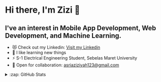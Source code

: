 # Hi there, I'm Zizi  👋 


## I've an interest in Mobile App Development, Web Development, and Machine Learning.

- 😻 Check out my Linkedin: [Visit my Linkedin][linkedin]
- 🌱 I like learning new things 
- ⚡ S-1 Electrical Engineering Student, Sebelas Maret University
- 👯 Open for collaboration: asriaziziyah123@gmail.com

<details>
  <summary>:zap: GitHub Stats</summary>

  <p><img align="left" src="https://github-readme-stats.vercel.app/api/top-langs/?username=asriaziziyah&layout=compact&hide=html" alt="asriaziziyah" /></p>

  <p><img align="center" src="https://github-readme-stats.vercel.app/api?username=asriaziziyah&show_icons=true" alt="asriaziziyah" /></p>

</details>

[linkedin]: https://www.linkedin.com/in/asri-aziziyah-982338152/
